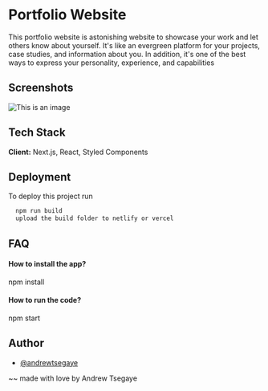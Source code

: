 # Portfolio Website

This portfolio website is astonishing website to showcase your work and let others know about yourself. It's like an evergreen platform for your projects, case studies, and information about you. In addition, it's one of the best ways to express your personality, experience, and capabilities

## Screenshots

![This is an image](https://myoctocat.com/assets/images/base-octocat.svg)


## Tech Stack

**Client:** Next.js, React, Styled Components




## Deployment

To deploy this project run

```bash
  npm run build
  upload the build folder to netlify or vercel
```


## FAQ

#### How to install the app?

npm install 

#### How to run the code?

npm start



## Author

- [@andrewtsegaye](https://github.com/Andrew-Tsegaye)

~~ made with love by Andrew Tsegaye

